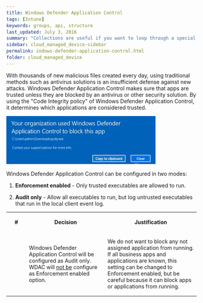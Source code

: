 ```yaml
---
title: Windows Defender Application Control
tags: [Intune]
keywords: groups, api, structure
last_updated: July 3, 2016
summary: "Collections are useful if you want to loop through a special folder of pages that you make available in a content API. You could also use collections if you have a set of articles that you want to treat differently from the other content, with a different layout or format."
sidebar: cloud_managed_device-sidebar
permalink: indows-defender-application-control.html
folder: cloud_managed_device
---
```


With thousands of new malicious files created every day, using traditional methods such as antivirus solutions is an insufficient defense against new attacks. Windows Defender Application Control makes sure that apps are trusted unless they are blocked by an antivirus or other security solution. By using the "Code Integrity policy" of Windows Defender Application Control, it determines which applications are considered trusted.

![](attachments/2015723527/2015723534.png)

Windows Defender Application Control can be configured in two modes:

1.  **Enforcement enabled** - Only trusted executables are allowed to run.
    
2.  **Audit only** - Allow all executables to run, but log untrusted executables that run in the local client event log.
    

<table data-layout="default" data-local-id="42a408eb-d7ea-4a09-96ce-d6c63dc82c95" class="confluenceTable"><colgroup><col style="width: 80.0px;"><col style="width: 307.0px;"><col style="width: 372.0px;"></colgroup><tbody><tr><th class="confluenceTh"><p><strong>#</strong></p></th><th class="confluenceTh"><p><strong>Decision</strong></p></th><th class="confluenceTh"><p><strong>Justification</strong></p></th></tr><tr><td class="confluenceTd"><p></p></td><td class="confluenceTd"><p>Windows Defender Application Control will be configured as Audit only. WDAC will <u>not be</u> configure as Enforcement enabled option.</p></td><td class="confluenceTd"><p>We do not want to block any not assigned application from running. If all business apps and applications are known, this setting can be changed to Enforcement enabled, but be careful because it can block apps or applications from running.</p></td></tr></tbody></table>